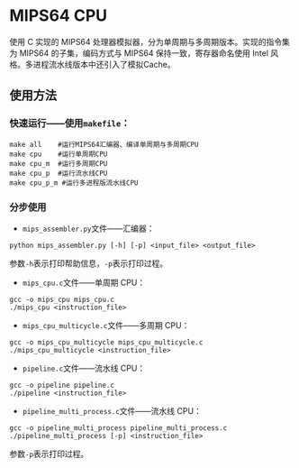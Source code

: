 # MIPS64 CPU

使用 C 实现的 MIPS64 处理器模拟器，分为单周期与多周期版本。实现的指令集为 MIPS64 的子集，编码方式与 MIPS64 保持一致，寄存器命名使用 Intel 风格。多进程流水线版本中还引入了模拟Cache。

## 使用方法

### 快速运行——使用`makefile`：

```shell
make all    #运行MIPS64汇编器、编译单周期与多周期CPU
make cpu    #运行单周期CPU
make cpu_m  #运行多周期CPU
make cpu_p  #运行流水线CPU
make cpu_p_m #运行多进程版流水线CPU
```

### 分步使用

-   `mips_assembler.py`文件——汇编器：

```shell
python mips_assembler.py [-h] [-p] <input_file> <output_file>
```

参数`-h`表示打印帮助信息，`-p`表示打印过程。

-   `mips_cpu.c`文件——单周期 CPU：

```shell
gcc -o mips_cpu mips_cpu.c
./mips_cpu <instruction_file>
```

-   `mips_cpu_multicycle.c`文件——多周期 CPU：

```shell
gcc -o mips_cpu_multicycle mips_cpu_multicycle.c
./mips_cpu_multicycle <instruction_file>
```

-   `pipeline.c`文件——流水线 CPU：

```shell
gcc -o pipeline pipeline.c
./pipeline <instruction_file>
```

-   `pipeline_multi_process.c`文件——流水线 CPU：

```shell
gcc -o pipeline_multi_process pipeline_multi_process.c
./pipeline_multi_process [-p] <instruction_file>
```

参数`-p`表示打印过程。
